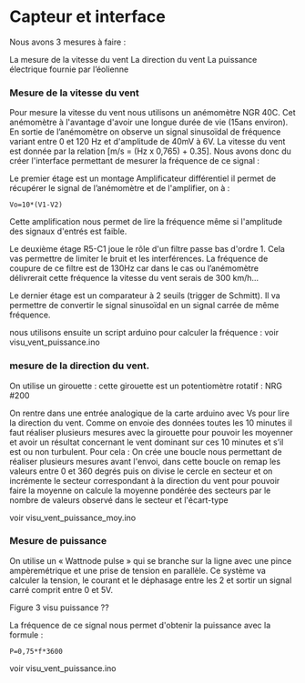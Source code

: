 Capteur et interface
====================

Nous avons 3 mesures à faire :

La mesure de la vitesse du vent
La direction du vent
La puissance électrique fournie par l’éolienne



### Mesure de la vitesse du vent


Pour mesure la vitesse du vent nous utilisons un anémomètre NGR 40C. Cet anémomètre à l'avantage d'avoir une longue durée de vie (15ans environ). En sortie de l’anémomètre on observe un signal sinusoïdal de fréquence variant entre 0 et 120 Hz et d'amplitude de 40mV à 6V. La vitesse du vent est donnée par la relation [m/s = (Hz x 0,765) + 0.35]. Nous avons donc du créer l'interface permettant de mesurer la fréquence de ce signal :



Le premier étage est un montage Amplificateur différentiel il permet de récupérer le signal de l’anémomètre et de l'amplifier, on à :

	Vo=10*(V1-V2)
						
Cette amplification nous permet de lire la fréquence même si l'amplitude des signaux d'entrés est faible.

Le deuxième étage R5-C1 joue le rôle d'un filtre passe bas d'ordre 1. Cela vas permettre de limiter le bruit et les interférences. La fréquence de coupure de ce filtre est de 130Hz car dans le cas ou l’anémomètre délivrerait cette fréquence la vitesse du vent serais de 300 km/h...

Le dernier étage est un comparateur à 2 seuils (trigger de Schmitt). Il va permettre de convertir le signal sinusoïdal en un signal carrée de même fréquence.



nous utilisons ensuite un script arduino pour calculer la fréquence : voir visu_vent_puissance.ino



### mesure de la direction du vent.


On utilise un girouette : cette girouette est un potentiomètre rotatif : NRG #200

On rentre dans une entrée analogique de la carte arduino avec Vs pour lire la direction du vent.
Comme on envoie des données toutes les 10 minutes il faut réaliser plusieurs mesures avec la girouette pour pouvoir les moyenner et avoir un résultat concernant le vent dominant sur ces 10 minutes et s’il est ou non turbulent. 
Pour cela :
On crée une boucle nous permettant de réaliser plusieurs mesures avant l'envoi, dans cette boucle on remap les valeurs entre 0 et 360 degrés puis on divise le cercle en secteur et on incrémente le secteur correspondant à la direction du vent pour pouvoir faire la moyenne on calcule la moyenne pondérée des secteurs par le nombre de valeurs observé dans le secteur et l'écart-type 

voir visu_vent_puissance_moy.ino

### Mesure de puissance


On utilise un « Wattnode pulse » qui se branche sur la ligne avec une pince ampèremétrique et une prise de tension en parallèle.
Ce système va calculer la tension, le courant et le déphasage entre les 2 et sortir un signal carré comprit entre 0 et 5V.


Figure 3 visu puissance ??

La fréquence de ce signal nous permet d'obtenir la puissance avec la formule :

	P=0,75*f*3600

voir visu_vent_puissance.ino
